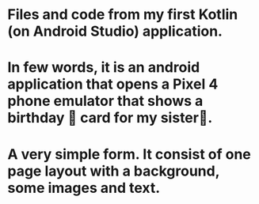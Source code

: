 # Files and code from my first Kotlin (on Android Studio) application.

# In few words, it is an android application that opens a Pixel 4 phone emulator that shows a birthday 🎂 card for my sister👧.

# A very simple form. It consist of one page layout with a background, some images and text.
